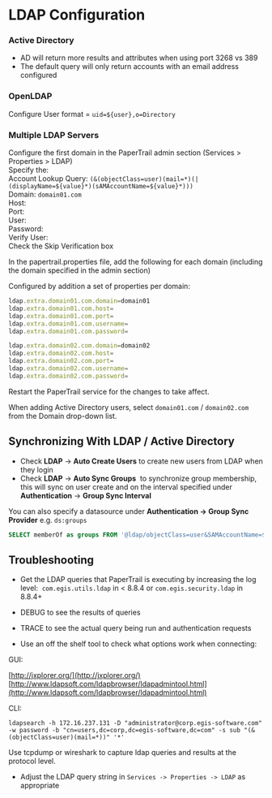 # LDAP Configuration  


### Active Directory


* AD will return more results and attributes when using port 3268 vs 389
* The default query will only return accounts with an email address configured

### OpenLDAP 

Configure User format = `uid=${user},o=Directory`

### Multiple LDAP Servers

Configure the first domain in the PaperTrail admin section (Services > Properties > LDAP)<br>
Specify the:<br>
Account Lookup Query: `(&(objectClass=user)(mail=*)(|(displayName=${value}*)(sAMAccountName=${value}*)))`<br>
Domain: `domain01.com`<br>
Host:<br>
Port:<br>
User:<br>
Password:<br>
Verify User:<br>
Check the Skip Verification box<br>

In the papertrail.properties file, add the following for each domain (including the domain specified in the admin section)

Configured by addition a set of properties per domain:

```javascript
ldap.extra.domain01.com.domain=domain01
ldap.extra.domain01.com.host=
ldap.extra.domain01.com.port=
ldap.extra.domain01.com.username=
ldap.extra.domain01.com.password=

ldap.extra.domain02.com.domain=domain02
ldap.extra.domain02.com.host=
ldap.extra.domain02.com.port=
ldap.extra.domain02.com.username=
ldap.extra.domain02.com.password=
```

Restart the PaperTrail service for the changes to take affect.

When adding Active Directory users, select `domain01.com` / `domain02.com` from the Domain drop-down list.

## Synchronizing With LDAP / Active Directory

*  Check **LDAP** -> **Auto Create Users**  to create new users from LDAP when they login  
*  Check **LDAP** -> **Auto Sync Groups**  to synchronize group membership, this will sync on user create and on the interval specified under **Authentication** -> **Group Sync Interval**  

You can also specify a datasource under **Authentication -> Group Sync Provider** e.g. `ds:groups`

```sql
SELECT memberOf as groups FROM '@ldap/objectClass=user&SAMAccountName=${filter}
```

## Troubleshooting

*   Get the LDAP queries that PaperTrail is executing by increasing the log level:  `com.egis.utils.ldap` in < 8.8.4 or `com.egis.security.ldap` in 8.8.4+

*  DEBUG to see the results of queries  
*  TRACE to see the actual query being run and authentication requests  
*  Use an off the shelf tool to check what options work when connecting:

GUI:  

[http://jxplorer.org/](http://jxplorer.org/)  
[http://www.ldapsoft.com/ldapbrowser/ldapadmintool.html](http://www.ldapsoft.com/ldapbrowser/ldapadmintool.html)  

CLI:  

```shell
ldapsearch -h 172.16.237.131 -D "administrator@corp.egis-software.com" -w password -b "cn=users,dc=corp,dc=egis-software,dc=com" -s sub "(&(objectClass=user)(mail=*))" '*'
```  

Use tcpdump or wireshark to capture ldap queries and results at the protocol level.  

*   Adjust the LDAP query string in `Services -> Properties -> LDAP` as appropriate
